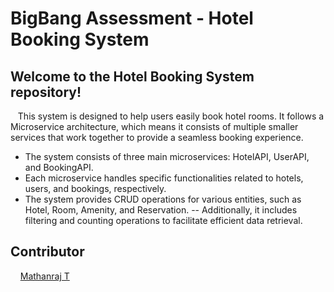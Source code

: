# **BigBang Assessment - Hotel Booking System**

## Welcome to the Hotel Booking System repository! 
 &nbsp; &nbsp;This system is designed to help users easily book hotel rooms. It follows a Microservice architecture, which means it consists of multiple smaller services that work together to provide a seamless booking experience.

- The system consists of three main microservices: HotelAPI, UserAPI, and BookingAPI.
- Each microservice handles specific functionalities related to hotels, users, and bookings, respectively. 
- The system provides CRUD operations for various entities, such as Hotel, Room, Amenity, and Reservation.
-- Additionally, it includes filtering and counting operations to facilitate efficient data retrieval. 

## Contributor
 &nbsp; &nbsp; [Mathanraj T](https://github.com/mathanrajt6)